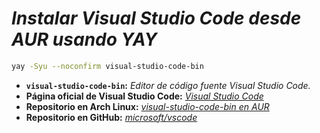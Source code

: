 <!-- Autor: Daniel Benjamin Perez Morales -->
<!-- GitHub: https://github.com/D4nitrix13 -->
<!-- Gitlab: https://gitlab.com/D4nitrix13 -->
<!-- Correo electrónico: danielperezdev@proton.me -->

# ***Instalar Visual Studio Code desde AUR usando YAY***

```bash
yay -Syu --noconfirm visual-studio-code-bin
```

- **`visual-studio-code-bin`:** *Editor de código fuente Visual Studio Code.*
- **Página oficial de Visual Studio Code:** *[Visual Studio Code](https://code.visualstudio.com/ "https://code.visualstudio.com/")*
- **Repositorio en Arch Linux:** *[visual-studio-code-bin en AUR](https://aur.archlinux.org/packages/visual-studio-code-bin/ "https://aur.archlinux.org/packages/visual-studio-code-bin/")*
- **Repositorio en GitHub:** *[microsoft/vscode](https://github.com/microsoft/vscode "https://github.com/microsoft/vscode")*
